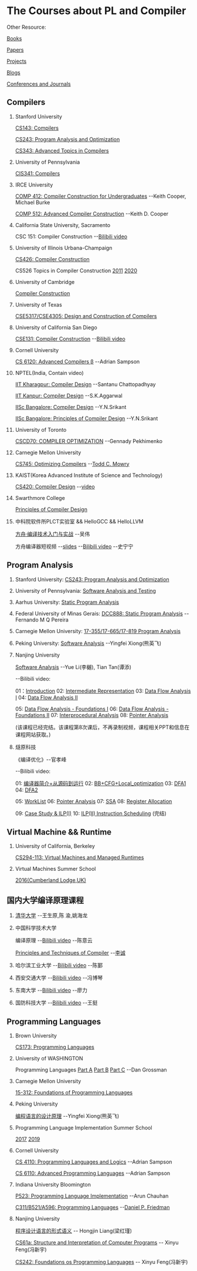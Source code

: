 # The Courses about PL and Compiler

Other Resource:

[Books](https://github.com/shining1984/PL-Compiler-Course-Collection/blob/master/Books.md)

[Papers](https://github.com/shining1984/PL-Compiler-Course-Collection/blob/master/Papers.md)

[Projects](https://github.com/shining1984/PL-Compiler-Resource/blob/master/Projects.md)

[Blogs](https://github.com/shining1984/PL-Compiler-Resource/blob/master/Blogs.md)

[Conferences and Journals](https://github.com/shining1984/PL-Compiler-Resource/blob/master/Conferences_Journals.md)

## Compilers

1. Stanford University

    [CS143: Compilers](http://web.stanford.edu/class/cs143/)

    [CS243: Program Analysis and Optimization](https://suif.stanford.edu/~courses/cs243/)

    [CS343: Advanced Topics in Compilers](http://web.stanford.edu/class/cs343/)

2. University of Pennsylvania

    [CIS341: Compilers](https://www.cis.upenn.edu/~cis341/current/)

3. IRCE University

    [COMP 412: Compiler Construction for Undergraduates](https://www.clear.rice.edu/comp412/) --Keith Cooper, Michael Burke

    [COMP 512: Advanced Compiler Construction](https://www.clear.rice.edu/comp512/) --Keith D. Cooper

4. California State University, Sacramento

    CSC 151: Compiler Construction  --[Bilibili video](https://www.bilibili.com/video/av81692863)

5. University of Illinois Urbana-Champaign

    [CS426: Compiler Construction](https://courses.engr.illinois.edu/cs426/fa2019/)

    CS526 Topics in Compiler Construction [2011](http://polaris.cs.uiuc.edu/~padua/cs526/) [2020](https://courses.engr.illinois.edu/cs526/sp2020/)

6. University of Cambridge

    [Compiler Construction](https://www.cl.cam.ac.uk/teaching/1516/CompConstr/)

7. University of Texas 

    [CSE5317/CSE4305: Design and Construction of Compilers](https://lambda.uta.edu/cse5317/)

8. University of California San Diego

    [CSE131: Compiler Construction](https://ucsd-cse131-f19.github.io/) --[Bilibili video](https://www.bilibili.com/video/av82276361)

9. Cornell University

    [CS 6120: Advanced Compilers β](https://www.cs.cornell.edu/courses/cs6120/2019fa/) --Adrian Sampson 

10. NPTEL(India, Contain video)

    [IIT Kharagpur: Compiler Design](https://nptel.ac.in/courses/106/105/106105190/) --Santanu Chattopadhyay

	[IIT Kanpur: Compiler Design](https://nptel.ac.in/courses/106/104/106104123/) --S.K.Aggarwal

    [IISc Bangalore: Compiler Design](https://nptel.ac.in/courses/106/108/106108052/) --Y.N.Srikant

    [IISc Bangalore: Principles of Compiler Design](https://nptel.ac.in/courses/106/108/106108113/) --Y.N.Srikant

11. University of Toronto

    [CSCD70: COMPILER OPTIMIZATION](http://www.cs.toronto.edu/~pekhimenko/courses/cscd70-w20/index.html) --Gennady Pekhimenko

12. Carnegie Mellon University

    [CS745: Optimizing Compilers](https://www.cs.cmu.edu/~15745/) --[Todd C. Mowry](https://www.toddcmowry.org/)

13. KAIST(Korea Advanced Institute of Science and Technology)

    [CS420: Compiler Design](https://github.com/kaist-cp/cs420) --[video](https://www.youtube.com/playlist?list=PL5aMzERQ_OZ8RWqn-XiZLXm1IJuaQbXp0)

14. Swarthmore College

    [Principles of Compiler Design](https://www.cs.swarthmore.edu/~jpolitz/cs75/s16/index.html)

15. 中科院软件所PLCT实验室 && HelloGCC && HelloLLVM

    [方舟·编译技术入门与实战](https://www.bilibili.com/video/av78503049) --吴伟

    方舟编译器短视频 --[slides](https://github.com/shining1984/talks/tree/master/bilibili-video-slides) --[Bilibili video](https://space.bilibili.com/46326151/channel/detail?cid=98337) --史宁宁


## Program Analysis

1. Stanford University:  [CS243: Program Analysis and Optimization](https://suif.stanford.edu/~courses/cs243/)

2. University of Pennsylvania:  [Software Analysis and Testing ](http://rightingcode.org/)

3. Aarhus University:  [Static Program Analysis](https://cs.au.dk/~amoeller/spa/)

4. Federal University of Minas Gerais:  [DCC888: Static Program Analysis](https://homepages.dcc.ufmg.br/~fernando/classes/dcc888/) --Fernando M Q Pereira

5. Carnegie Mellon University:  [17-355/17-665/17-819 Program Analysis](http://www.cs.cmu.edu/~aldrich/courses/17-355-18sp/)

6. Peking University:  [Software Analysis](https://xiongyingfei.github.io/SA/2019/main.htm) --Yingfei Xiong(熊英飞)

7. Nanjing University

    [Software Analysis](https://pascal-group.bitbucket.io/teaching.html) --Yue Li(李樾), Tian Tan(谭添)

    --Bilibili video:

	01：[Introduction](https://www.bilibili.com/video/av91858985) 02: [Intermediate Representation](https://www.bilibili.com/video/av93643665) 03: [Data Flow Analysis I](https://www.bilibili.com/video/av95400721) 04: [Data Flow Analysis II](https://www.bilibili.com/video/av97277892)

    05: [Data Flow Analysis - Foundations I](https://www.bilibili.com/video/BV1A741117it) 06: [Data Flow Analysis - Foundations II](https://www.bilibili.com/video/BV1964y1M7nL) 07: [Interprocedural Analysis](https://www.bilibili.com/video/BV1GQ4y1T7zm) 08: [Pointer Analysis](https://www.bilibili.com/video/BV1gg4y1z78p)

    (该课程已经完结。该课程第8次课后，不再录制视频，课程相关PPT和信息在课程网站获取。)

8. 燧原科技

    《编译优化》--官孝峰

	--Bilibili video:

    01: [编译器简介+从源码到运行](https://www.bilibili.com/video/av88720239) 02: [BB+CFG+Local_optimization](https://www.bilibili.com/video/av88807060) 03: [DFA1](https://www.bilibili.com/video/av89910858) 04: [DFA2](https://www.bilibili.com/video/av91744591)

    05: [WorkList](https://www.bilibili.com/video/av93563697) 06: [Pointer Analysis](https://www.bilibili.com/video/av97161822) 07: [SSA](https://www.bilibili.com/video/BV1si4y1b7YG) 08: [Register Allocation](https://www.bilibili.com/video/BV1ve411x7X1)

    09: [Case Study & ILP(I)](https://www.bilibili.com/video/BV1MT4y1G78a) 10: [ILP(II) Instruction Scheduling](https://www.bilibili.com/video/BV1ii4y187FZ) (完结)

## Virtual Machine && Runtime

1. University of California, Berkeley

    [CS294-113: Virtual Machines and Managed Runtimes](http://www.wolczko.com/CS294/)

2. Virtual Machines Summer School

    [2016(Cumberland Lodge,UK)](https://soft-dev.org/events/vmss16/)

## 国内大学编译原理课程

1. [清华大学](https://github.com/chyyuu/compiler_course_info) --王生原,陈 渝,姚海龙

2. 中国科学技术大学

    编译原理 --[Bilibili video](https://www.bilibili.com/video/av33153096) --陈意云

    [Principles and Techniques of Compiler](http://staff.ustc.edu.cn/~chengli7/courses/compiler19/)  --[李诚](http://staff.ustc.edu.cn/~chengli7/)

3. 哈尔滨工业大学 --[Bilibili video](https://www.bilibili.com/video/av89903205) --陈鄞

4. 西安交通大学 --[Bilibili video](https://www.bilibili.com/video/av33392713) --冯博琴

5. 东南大学 --[Bilibili video](https://www.bilibili.com/video/av17869142) --廖力

6. 国防科技大学 --[Bilibili video](https://www.bilibili.com/video/av59119931) --王挺

## Programming Languages

1. Brown University

    [CS173: Programming Languages](http://cs.brown.edu/courses/cs173/)

2. University of WASHINGTON

    Programming Languages [Part A](https://www.coursera.org/learn/programming-languages) [Part B](https://www.coursera.org/learn/programming-languages-part-b) [Part C](https://www.coursera.org/learn/programming-languages-part-c) --Dan Grossman

3. Carnegie Mellon University

    [15-312: Foundations of Programming Languages](http://www.cs.cmu.edu/~fp/courses//15312-f04/)

4. Peking University

    [编程语言的设计原理](https://xiongyingfei.github.io/DPPL/2019/main.htm) --Yingfei Xiong(熊英飞)

5. Programming Language Implementation Summer School

    [2017](https://pliss2017.github.io/) [2019](https://pliss2019.github.io/)

6. Cornell University

    [CS 4110: Programming Languages and Logics](https://www.cs.cornell.edu/courses/cs4110/2018fa/) --Adrian Sampson 

    [CS 6110: Advanced Programming Languages](http://www.cs.cornell.edu/courses/cs6110/2018sp/) --Adrian Sampson

7. Indiana University Bloomington

    [P523: Programming Language Implementation](https://homes.luddy.indiana.edu/achauhan/Teaching/P523/2013-Spring/) --Arun Chauhan

    [C311/B521/A596: Programming Languages](https://cgi.soic.indiana.edu/~c311/doku.php) --[Daniel P. Friedman](https://legacy.cs.indiana.edu/~dfried/)

8. Nanjing University

    [程序设计语言的形式语义](https://cs.nju.edu.cn/hongjin/teaching/semantics/index.htm)  -- Hongjin Liang(梁红瑾)

    [CS61a: Structure and Interpretation of Computer Programs](https://cs.nju.edu.cn/xyfeng/teaching/SICP/) -- Xinyu Feng(冯新宇)

    [CS242: Foundations os Programming Languages](https://cs.nju.edu.cn/xyfeng/teaching/FOPL/lectureNotes/index.html) -- Xinyu Feng(冯新宇)